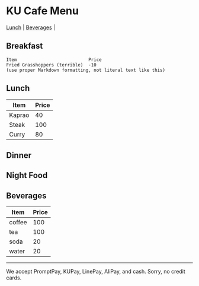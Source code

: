 # KU Cafe Menu

 [Lunch](#Lunch) | [Beverages](#Beverages) |

## Breakfast

    Item                           Price
    Fried Grasshoppers (terrible)  -10
    (use proper Markdown formatting, not literal text like this)

## Lunch 
    
  | Item  | Price |
  |-------|-------|
  |Kaprao |  40   |
  |Steak  |  100  |
  | Curry | 80    |

## Dinner


## Night Food


## Beverages
| Item | Price | 
| --- | --- |  
| coffee | 100 |  
| tea | 100 |  
| soda | 20 |  
| water | 20 |  



---

We accept PromptPay, KUPay, LinePay, AliPay, and cash. Sorry, no credit cards.
